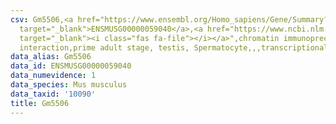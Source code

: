 ```yaml
---
csv: Gm5506,<a href="https://www.ensembl.org/Homo_sapiens/Gene/Summary?db=core;g=ENSMUSG00000059040"
  target="_blank">ENSMUSG00000059040</a>,<a href="https://www.ncbi.nlm.nih.gov/pubmed/25450459"
  target="_blank"><i class="fas fa-file"></i></a>",chromatin immunoprecipitation assay,direct
  interaction,prime adult stage, testis, Spermatocyte,,,transcriptional regulation,
data_alias: Gm5506
data_id: ENSMUSG00000059040
data_numevidence: 1
data_species: Mus musculus
data_taxid: '10090'
title: Gm5506
---
```

